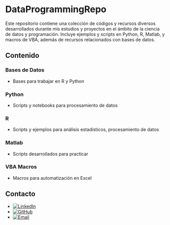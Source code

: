 # DataProgrammingRepo

Este repositorio contiene una colección de códigos y recursos diversos desarrollados durante mis estudios y proyectos en el ámbito de la ciencia de datos y programación. Incluye ejemplos y scripts en Python, R, Matlab, y macros de VBA, además de recursos relacionados con bases de datos.

## Contenido

### Bases de Datos
- Bases para trabajar en R y Python

### Python
- Scripts y notebooks para procesamiento de datos

### R
- Scripts y ejemplos para análisis estadísticos, procesamiento de datos

### Matlab
- Scripts desarrollados para practicar

### VBA Macros
- Macros para automatización en Excel

## Contacto

- [![LinkedIn](https://img.icons8.com/color/48/000000/linkedin.png)](https://www.linkedin.com/in/henryzumaeta)
- [![GitHub](https://img.icons8.com/ios-filled/50/000000/github.png)](https://github.com/HenryZumaeta)
- [![Email](https://img.icons8.com/color/48/000000/email.png)](mailto:henry.zumaeta.l@uni.pe)
